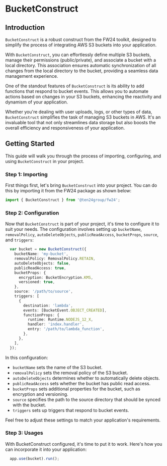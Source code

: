 # BucketConstruct

## Introduction

`BucketConstruct` is a robust construct from the FW24 toolkit, designed to simplify the process of integrating AWS S3 buckets into your application.

With `BucketConstruct`, you can effortlessly define multiple S3 buckets, manage their permissions (public/private), and associate a bucket with a local directory. This association ensures automatic synchronization of all changes from the local directory to the bucket, providing a seamless data management experience.

One of the standout features of `BucketConstruct` is its ability to add functions that respond to bucket events. This allows you to automate actions based on changes in your S3 buckets, enhancing the reactivity and dynamism of your application.

Whether you're dealing with user uploads, logs, or other types of data, `BucketConstruct` simplifies the task of managing S3 buckets in AWS. It's an invaluable tool that not only streamlines data storage but also boosts the overall efficiency and responsiveness of your application.

## Getting Started

This guide will walk you through the process of importing, configuring, and using `BucketConstruct` in your project.

### Step 1: Importing

First things first, let's bring `BucketConstruct` into your project. You can do this by importing it from the FW24 package as shown below:

```ts
import { BucketConstruct } from '@ten24group/fw24';
```

### Step 2: Configuration

Now that `BucketConstruct` is part of your project, it's time to configure it to suit your needs. The configuration involves setting up `bucketName`, `removalPolicy`, `autoDeleteObjects`, `publicReadAccess`, `bucketProps`, `source`, and `triggers`:

```ts
  var bucket = new BucketConstruct({
    bucketName: 'my-bucket',
    removalPolicy: RemovalPolicy.RETAIN,
    autoDeleteObjects: false,
    publicReadAccess: true,
    bucketProps: {
      encryption: BucketEncryption.KMS,
      versioned: true,
    },
    source: '/path/to/source',
    triggers: [
      {
        destination: 'lambda',
        events: [BucketEvent.OBJECT_CREATED],
        functionProps: {
          runtime: Runtime.NODEJS_12_X,
          handler: 'index.handler',
          entry: '/path/to/lambda_function',
        },
      },
    ],
  });
```

In this configuration:

- `bucketName` sets the name of the S3 bucket.
- `removalPolicy` sets the removal policy of the S3 bucket.
- `autoDeleteObjects` determines whether to automatically delete objects.
- `publicReadAccess` sets whether the bucket has public read access.
- `bucketProps` sets additional properties for the bucket, such as encryption and versioning.
- `source` specifies the path to the source directory that should be synced with the bucket.
- `triggers` sets up triggers that respond to bucket events.

Feel free to adjust these settings to match your application's requirements.

### Step 3: Usages

With BucketConstruct configured, it's time to put it to work. Here's how you can incorporate it into your application:

```ts
  app.use(bucket).run();
```
